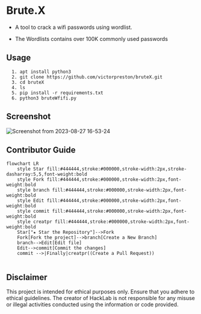 <h1>
Brute.X
</h1>
<p>
  
-  A tool to crack a wifi passwords using wordlist. 
  
-  The Wordlists contains over 100K commonly used passwords
</p>

## Usage
```
  1. apt install python3
  2. git clone https://github.com/victorpreston/bruteX.git
  3. cd bruteX
  4. ls
  5. pip install -r requirements.txt
  6. python3 bruteWfifi.py
```
## Screenshot


![Screenshot from 2023-08-27 16-53-24](https://github.com/victorpreston/bruteX/assets/112781610/b94dcd6f-1a7d-4850-a984-a17dd801ca18)



## Contributor Guide

```mermaid
flowchart LR
    style Star fill:#444444,stroke:#000000,stroke-width:2px,stroke-dasharray:5,5,font-weight:bold
    style Fork fill:#444444,stroke:#000000,stroke-width:2px,font-weight:bold
    style branch fill:#444444,stroke:#000000,stroke-width:2px,font-weight:bold
    style Edit fill:#444444,stroke:#000000,stroke-width:2px,font-weight:bold
    style commit fill:#444444,stroke:#000000,stroke-width:2px,font-weight:bold
    style creatpr fill:#444444,stroke:#000000,stroke-width:2px,font-weight:bold
    Star["★ Star the Repository"]-->Fork
    Fork[Fork the project]-->branch[Create a New Branch]
    branch-->Edit[Edit file]
    Edit-->commit[Commit the changes]
    commit -->|Finally|creatpr((Create a Pull Request))
    
 ```

## Disclaimer

This project is intended for ethical purposes only. Ensure that you adhere to ethical guidelines. The creator of HackLab is not responsible for any misuse or illegal activities conducted using the information or code provided.
